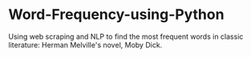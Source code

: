 # Word-Frequency-using-Python
Using web scraping and NLP to find the most frequent words in classic literature: Herman Melville's novel, Moby Dick.
